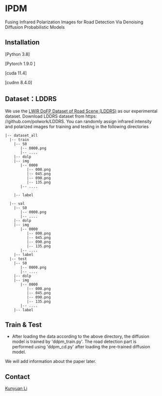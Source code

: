 # IPDM
Fusing Infrared Polarization Images for Road Detection Via Denoising Diffusion Probabilistic Models

## Installation
[Python 3.8]

[Pytorch 1.9.0 ]

[cuda 11.4]

[cudnn 8.4.0]

## Dataset：LDDRS
We use the [ LWIR DoFP Dataset of Road Scene (LDDRS)](https://github.com/polwork/LDDRS) as our experimental dataset.
Download LDDRS dataset from https: //github.com/polwork/LDDRS.
You can randomly assign infrared intensity and polarized images for training and testing in the following directories
```
|-- dataset_all
  |-- train
    |-- S0
       |-- 0000.png
       |-- ....
    |-- dolp
    |-- img
       |-- 0000
          |-- 000.png
          |-- 045.png
          |-- 090.png
          |-- 135.png
       |-- ....
     
    |-- label
    
  |-- val
    |-- S0
       |-- 0000.png
       |-- ....
    |-- dolp
    |-- img
       |-- 0000
          |-- 000.png
          |-- 045.png
          |-- 090.png
          |-- 135.png
       |-- ....
    |-- label
  |-- test
    |-- S0
       |-- 0000.png
       |-- ....
    |-- dolp
    |-- img
       |-- 0000
          |-- 000.png
          |-- 045.png
          |-- 090.png
          |-- 135.png
       |-- ....
    |-- label
```    

## Train & Test
* After loading the data according to the above directory, the diffusion model is trained by 'ddpm_train.py'. The road detection part is performed using 'ddpm_cd.py' after loading the pre-trained diffusion model.

We will add information about the paper later.

## Contact

[Kunyuan Li](mailto:kunyuan@mail.hfut.edu.cn)
